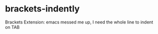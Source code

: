 brackets-indently
=================

Brackets Extension: emacs messed me up, I need the whole line to indent on TAB
